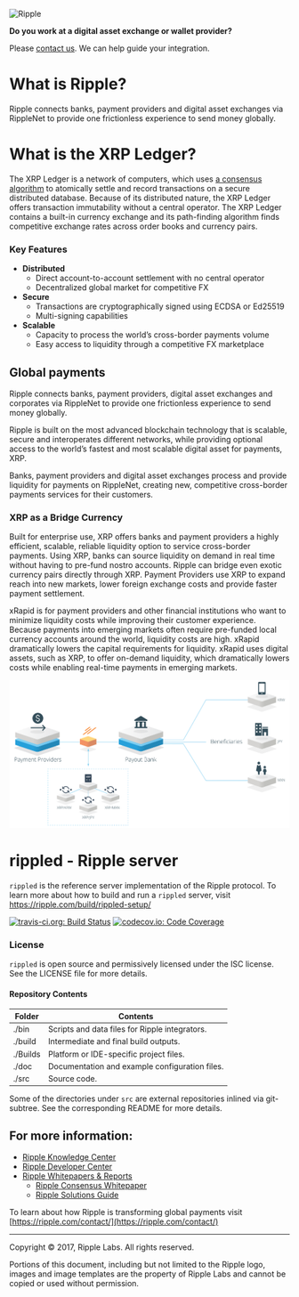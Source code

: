 ![Ripple](/images/ripple.png)

**Do you work at a digital asset exchange or wallet provider?** 

Please [contact us](mailto:support@ripple.com). We can help guide your integration.

# What is Ripple?
Ripple connects banks, payment providers and digital asset exchanges via RippleNet to provide one frictionless experience to send money globally.

# What is the XRP Ledger?
The XRP Ledger is a network of computers, which uses [a consensus algorithm](https://www.youtube.com/watch?v=pj1QVb1vlC0) to atomically settle and record transactions on a secure distributed database. Because of its distributed nature, the XRP Ledger offers transaction immutability without a central operator. The XRP Ledger contains a built-in currency exchange and its path-finding algorithm finds competitive exchange rates across order books and currency pairs.

### Key Features
- **Distributed**
  - Direct account-to-account settlement with no central operator
  - Decentralized global market for competitive FX
- **Secure**
  - Transactions are cryptographically signed using ECDSA or Ed25519
  - Multi-signing capabilities
- **Scalable**
  - Capacity to process the world’s cross-border payments volume
  - Easy access to liquidity through a competitive FX marketplace

## Global payments
Ripple connects banks, payment providers, digital asset exchanges and corporates via RippleNet to provide one frictionless experience to send money globally.

Ripple is built on the most advanced blockchain technology that is scalable, secure and interoperates different networks, while providing optional access to the world’s fastest and most scalable digital asset for payments, XRP.

Banks, payment providers and digital asset exchanges process and provide liquidity for payments on RippleNet, creating new, competitive cross-border payments services for their customers.

### XRP as a Bridge Currency
Built for enterprise use, XRP offers banks and payment providers a highly efficient, scalable, reliable liquidity option to service cross-border payments. Using XRP, banks can source liquidity on demand in real time without having to pre-fund nostro accounts. Ripple can bridge even exotic currency pairs directly through XRP. Payment Providers use XRP to expand reach into new markets, lower foreign exchange costs and provide faster payment settlement. 

xRapid is for payment providers and other financial institutions who want to minimize liquidity costs while improving their customer experience. Because payments into emerging markets often require pre-funded local currency accounts around the world, liquidity costs are high. xRapid dramatically lowers the capital requirements for liquidity. xRapid uses digital assets, such as XRP, to offer on-demand liquidity, which dramatically lowers costs while enabling real-time payments in emerging markets.

![Flow - Bridged over XRP](images/img_xrapid_1@2x.png)

# rippled - Ripple server
`rippled` is the reference server implementation of the Ripple
protocol. To learn more about how to build and run a `rippled`
server, visit https://ripple.com/build/rippled-setup/

[![travis-ci.org: Build Status](https://travis-ci.org/ripple/rippled.png?branch=develop)](https://travis-ci.org/ripple/rippled)
[![codecov.io: Code Coverage](https://codecov.io/gh/ripple/rippled/branch/develop/graph/badge.svg)](https://codecov.io/gh/ripple/rippled)

### License
`rippled` is open source and permissively licensed under the
ISC license. See the LICENSE file for more details.

#### Repository Contents

| Folder  | Contents |
|---------|----------|
| ./bin   | Scripts and data files for Ripple integrators. |
| ./build | Intermediate and final build outputs.          |
| ./Builds| Platform or IDE-specific project files.        |
| ./doc   | Documentation and example configuration files. |
| ./src   | Source code.                                   |

Some of the directories under `src` are external repositories inlined via
git-subtree. See the corresponding README for more details.

## For more information:

* [Ripple Knowledge Center](https://ripple.com/learn/)
* [Ripple Developer Center](https://ripple.com/build/)
* [Ripple Whitepapers & Reports](https://ripple.com/whitepapers-reports/)
  * [Ripple Consensus Whitepaper](https://ripple.com/consensus-whitepaper/)
  * [Ripple Solutions Guide](https://ripple.com/files/ripple_solutions_guide.pdf)

To learn about how Ripple is transforming global payments visit
[https://ripple.com/contact/](https://ripple.com/contact/)

- - -

Copyright © 2017, Ripple Labs. All rights reserved.

Portions of this document, including but not limited to the Ripple logo,
images and image templates are the property of Ripple Labs and cannot be
copied or used without permission.
